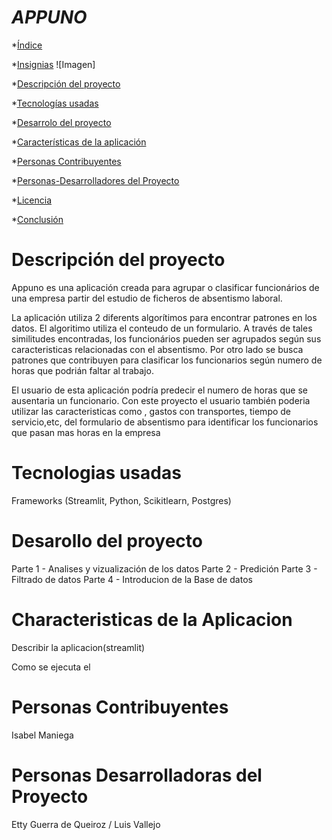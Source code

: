 

# <em> APPUNO</em>



*[Índice](#Índice)

*[Insignias](#insignias)
![Imagen]

*[Descripción del proyecto](#descripción-del-proyecto)

*[Tecnologías usadas](#tecnologías-utilizadas)

*[Desarrolo del proyecto](#acceso-proyecto)

*[Características de la aplicación](#Características-de-la-aplicación-y-demostración)

*[Personas Contribuyentes](#personas-contribuyentes)

*[Personas-Desarrolladores del Proyecto](#personas-desarrolladores)

*[Licencia](#licencia)

*[Conclusión](#conclusión)


# Descripción del proyecto

Appuno es una aplicación creada para agrupar o clasificar funcionários de una empresa partir del estudio de ficheros de absentismo laboral. 

La aplicación utiliza 2 diferents algorítimos para encontrar patrones en los datos. El algoritimo utiliza el conteudo de un formulario. A través de tales similitudes encontradas,  los funcionários pueden ser agrupados según sus caracteristicas relacionadas con el absentismo. Por otro lado se busca patrones que contribuyen para clasificar los funcionarios según numero de horas que podrián faltar al trabajo. 

El usuario de esta aplicación podría predecir el numero de horas que se ausentaria un funcionario. 
Con este proyecto el usuario también poderia utilizar las caracteristicas como , gastos con transportes, tiempo de servicio,etc, del formulario de absentismo para identificar los funcionarios que pasan mas horas en la empresa
# Tecnologias usadas

 Frameworks (Streamlit, Python, Scikitlearn, Postgres)
 
 # Desarollo del proyecto 

Parte 1 - Analises y vizualización de los datos
Parte 2 -  Predición
Parte 3 - Filtrado de datos
Parte 4 - Introducion de la Base de datos


# Characteristicas de la Aplicacion 
Describir la aplicacion(streamlit)

Como se ejecuta el 

# Personas Contribuyentes 

Isabel Maniega

# Personas Desarrolladoras del Proyecto

Etty Guerra de Queiroz / Luis Vallejo